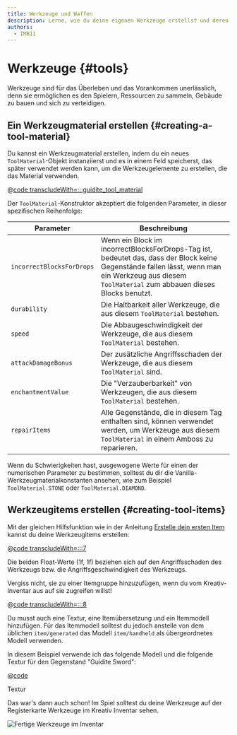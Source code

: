 ```yaml
---
title: Werkzeuge und Waffen
description: Lerne, wie du deine eigenen Werkzeuge erstellst und deren Eigenschaften konfigurierst.
authors:
  - IMB11
---
```


# Werkzeuge {#tools}

Werkzeuge sind für das Überleben und das Vorankommen unerlässlich, denn sie ermöglichen es den Spielern, Ressourcen zu sammeln, Gebäude zu bauen und sich zu verteidigen.

## Ein Werkzeugmaterial erstellen {#creating-a-tool-material}

Du kannst ein Werkzeugmaterial erstellen, indem du ein neues `ToolMaterial`-Objekt instanziierst und es in einem Feld speicherst, das später verwendet werden kann, um die Werkzeugelemente zu erstellen, die das Material verwenden.

@[code transcludeWith=:::guidite_tool_material](@/reference/latest/src/main/java/com/example/docs/item/ModItems.java)

Der `ToolMaterial`-Konstruktor akzeptiert die folgenden Parameter, in dieser spezifischen Reihenfolge:

| Parameter                 | Beschreibung                                                                                                                                                                                                       |
| ------------------------- | ------------------------------------------------------------------------------------------------------------------------------------------------------------------------------------------------------------------ |
| `incorrectBlocksForDrops` | Wenn ein Block im incorrectBlocksForDrops-Tag ist, bedeutet das, dass der Block keine Gegenstände fallen lässt, wenn man ein Werkzeug aus diesem `ToolMaterial` zum abbauen dieses Blocks benutzt. |
| `durability`              | Die Haltbarkeit aller Werkzeuge, die aus diesem `ToolMaterial` bestehen.                                                                                                                           |
| `speed`                   | Die Abbaugeschwindigkeit der Werkzeuge, die aus diesem `ToolMaterial` bestehen.                                                                                                                    |
| `attackDamageBonus`       | Der zusätzliche Angriffsschaden der Werkzeuge, die aus diesem `ToolMaterial` sind.                                                                                                                 |
| `enchantmentValue`        | Die "Verzauberbarkeit" von Werkzeugen, die aus diesem `ToolMaterial` bestehen.                                                                                                                     |
| `repairItems`             | Alle Gegenstände, die in diesem Tag enthalten sind, können verwendet werden, um Werkzeuge aus diesem `ToolMaterial` in einem Amboss zu reparieren.                                                 |

Wenn du Schwierigkeiten hast, ausgewogene Werte für einen der numerischen Parameter zu bestimmen, solltest du dir die Vanilla-Werkzeugmaterialkonstanten ansehen, wie zum Beispiel `ToolMaterial.STONE` oder `ToolMaterial.DIAMOND`.

## Werkzeugitems erstellen {#creating-tool-items}

Mit der gleichen Hilfsfunktion wie in der Anleitung [Erstelle dein ersten Item](./first-item) kannst du deine Werkzeugitems erstellen:

@[code transcludeWith=:::7](@/reference/latest/src/main/java/com/example/docs/item/ModItems.java)

Die beiden Float-Werte (1f, 1f) beziehen sich auf den Angriffsschaden des Werkzeugs bzw. die Angriffsgeschwindigkeit des Werkzeugs.

Vergiss nicht, sie zu einer Itemgruppe hinzuzufügen, wenn du vom Kreativ-Inventar aus auf sie zugreifen willst!

@[code transcludeWith=:::8](@/reference/latest/src/main/java/com/example/docs/item/ModItems.java)

Du musst auch eine Textur, eine Itemübersetzung und ein Itemmodell hinzufügen. Für das Itemmodell solltest du jedoch anstelle von dem üblichen `item/generated` das Modell `item/handheld` als übergeordnetes Modell verwenden.

In diesem Beispiel verwende ich das folgende Modell und die folgende Textur für den Gegenstand "Guidite Sword":

@[code](@/reference/latest/src/main/generated/assets/fabric-docs-reference/models/item/guidite_sword.json)

<DownloadEntry visualURL="/assets/develop/items/tools_0.png" downloadURL="/assets/develop/items/tools_0_small.png">Textur</DownloadEntry>

Das war's dann auch schon! Im Spiel solltest du deine Werkzeuge auf der Registerkarte Werkzeuge im Kreativ Inventar sehen.

![Fertige Werkzeuge im Inventar](/assets/develop/items/tools_1.png)
